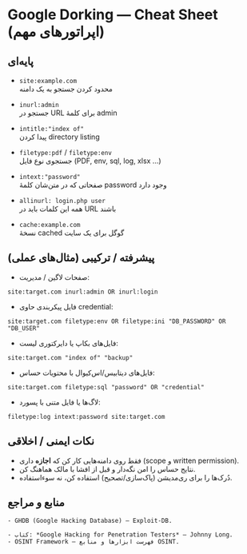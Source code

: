 # Google Dorking — Cheat Sheet (اپراتورهای مهم)

## پایه‌ای
- `site:example.com`  
  محدود کردن جستجو به یک دامنه

- `inurl:admin`  
  جستجو در URL برای کلمهٔ admin

- `intitle:"index of"`  
  پیدا کردن directory listing

- `filetype:pdf` / `filetype:env`  
  جستجوی نوع فایل (PDF, env, sql, log, xlsx ...)

- `intext:"password"`  
  صفحاتی که در متن‌شان کلمهٔ password وجود دارد

- `allinurl: login.php user`  
  همه این کلمات باید در URL باشند

- `cache:example.com`  
  نسخهٔ cached گوگل برای یک سایت

## پیشرفته / ترکیبی (مثال‌های عملی)
- صفحات لاگین / مدیریت:
```
site:target.com inurl:admin OR inurl:login
```

- فایل پیکربندی حاوی credential:

```
site:target.com filetype:env OR filetype:ini "DB_PASSWORD" OR "DB_USER"
```

- فایل‌های بکاپ یا دایرکتوری لیست:

```
site:target.com "index of" "backup"
```

- فایل‌های دیتابیس/اس‌کیو‌ال با محتویات حساس:

```
site:target.com filetype:sql "password" OR "credential"
```

- لاگ‌ها یا فایل متنی با پسورد:

```
filetype:log intext:password site:target.com
```

## نکات ایمنی / اخلاقی
- فقط روی دامنه‌هایی کار کن که **اجازه** داری (scope و written permission).  
- نتایج حساس را امن نگه‌دار و قبل از افشا با مالک هماهنگ کن.  
- دُرک‌ها را برای ری‌مدیشن (پاک‌سازی/تصحیح) استفاده کن، نه سوءاستفاده.

## منابع و مراجع
```
- GHDB (Google Hacking Database) — Exploit-DB.

- کتاب: *Google Hacking for Penetration Testers* — Johnny Long.
- OSINT Framework — فهرست ابزارها و منابع OSINT.
```

